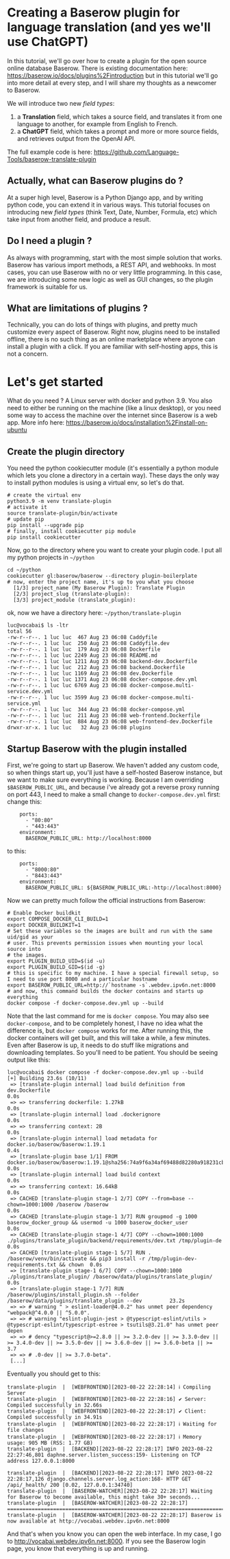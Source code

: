 # Creating a Baserow plugin for language  translation (and yes we'll use ChatGPT)

In this tutorial, we'll go over how to create a plugin for the open source online database Baserow. There is existing documentation here: https://baserow.io/docs/plugins%2Fintroduction but in this tutorial we'll go into more detail at every step, and I will share my thoughts as a newcomer to Baserow.

We will introduce two new *field types*:
 1. a **Translation** field, which takes a source field, and translates it from one language to another, for example from English to French.
 2. a **ChatGPT** field, which takes a prompt and more or more source fields, and retrieves output from the OpenAI API.

The full example code is here: https://github.com/Language-Tools/baserow-translate-plugin

 ## Actually, what can Baserow plugins do ?
 At a super high level, Baserow is a Python Django app, and by writing python code, you can extend it in various ways. This tutorial focuses on introducing new *field types* (think Text, Date, Number, Formula, etc) which take input from another field, and produce a result. 

 ## Do I need a plugin ?
 As always with programming, start with the most simple solution that works. Baserow has various import methods, a REST API, and webhooks. In most cases, you can use Baserow with no or very little programming. In this case, we are introducing some new logic as well as GUI changes, so the plugin framework is suitable for us.

 ## What are limitations of plugins ?
 Technically, you can do lots of things with plugins, and pretty much customize every aspect of Baserow. Right now, plugins need to be installed offline, there is no such thing as an online marketplace where anyone can install a plugin with a click. If you are familiar with self-hosting apps, this is not a concern.

 # Let's get started
 What do you need ? A Linux server with docker and python 3.9. You also need to either be running  on the machine (like a linux desktop), or you need some way to access the machine over the internet since Baserow is a web app. More info here: https://baserow.io/docs/installation%2Finstall-on-ubuntu
 ## Create the plugin directory
 You need the python cookiecutter module (it's essentially a python module which lets you clone a directory in a certain way). These days the only way to install python modules is using a virtual env, so let's do that.
 ```
 # create the virtual env
 python3.9 -m venv translate-plugin
 # activate it
 source translate-plugin/bin/activate
 # update pip
 pip install --upgrade pip
 # finally, install cookiecutter pip module
 pip install cookiecutter
 ```
 Now, go to the directory where you want to create your plugin code. I put all my python projects in `~/python`
 ```
 cd ~/python
 cookiecutter gl:baserow/baserow --directory plugin-boilerplate
 # now, enter the project name, it's up to you what you choose
   [1/3] project_name (My Baserow Plugin): Translate Plugin
   [2/3] project_slug (translate-plugin):
   [3/3] project_module (translate_plugin):
 ```
ok, now we have a directory here: `~/python/translate-plugin`
```
luc@vocabai$ ls -ltr
total 56
-rw-r--r--. 1 luc luc  467 Aug 23 06:08 Caddyfile
-rw-r--r--. 1 luc luc  250 Aug 23 06:08 Caddyfile.dev
-rw-r--r--. 1 luc luc  179 Aug 23 06:08 Dockerfile
-rw-r--r--. 1 luc luc 2249 Aug 23 06:08 README.md
-rw-r--r--. 1 luc luc 1211 Aug 23 06:08 backend-dev.Dockerfile
-rw-r--r--. 1 luc luc  212 Aug 23 06:08 backend.Dockerfile
-rw-r--r--. 1 luc luc 1169 Aug 23 06:08 dev.Dockerfile
-rw-r--r--. 1 luc luc 1371 Aug 23 06:08 docker-compose.dev.yml
-rw-r--r--. 1 luc luc 6769 Aug 23 06:08 docker-compose.multi-service.dev.yml
-rw-r--r--. 1 luc luc 3599 Aug 23 06:08 docker-compose.multi-service.yml
-rw-r--r--. 1 luc luc  344 Aug 23 06:08 docker-compose.yml
-rw-r--r--. 1 luc luc  211 Aug 23 06:08 web-frontend.Dockerfile
-rw-r--r--. 1 luc luc  884 Aug 23 06:08 web-frontend-dev.Dockerfile
drwxr-xr-x. 1 luc luc   32 Aug 23 06:08 plugins
```

## Startup Baserow with the plugin installed
First, we're going to start up Baserow. We haven't added any custom code, so when things start up, you'll just have a self-hosted Baserow instance, but we want to make sure everything is working. Because I am overriding `$BASEROW_PUBLIC_URL`, and because i've already got a reverse proxy running on port 443, I need to make a small change to `docker-compose.dev.yml` first:
change this:
```
    ports:
      - "80:80"
      - "443:443"
    environment:
      BASEROW_PUBLIC_URL: http://localhost:8000
```
to this:
```
    ports:
      - "8000:80"
      - "8443:443"
    environment:
      BASEROW_PUBLIC_URL: ${BASEROW_PUBLIC_URL:-http://localhost:8000}
```

Now we can pretty much follow the official instructions from Baserow:
```
# Enable Docker buildkit
export COMPOSE_DOCKER_CLI_BUILD=1
export DOCKER_BUILDKIT=1
# Set these variables so the images are built and run with the same uid/gid as your 
# user. This prevents permission issues when mounting your local source into
# the images.
export PLUGIN_BUILD_UID=$(id -u)
export PLUGIN_BUILD_GID=$(id -g)
# this is specific to my machine. I have a special firewall setup, so I need to use port 8000 and a particular hostname
export BASEROW_PUBLIC_URL=http://`hostname -s`.webdev.ipv6n.net:8000
# and now, this command builds the docker contains and starts up everything
docker compose -f docker-compose.dev.yml up --build
```
Note that the last command for me is `docker compose`. You may also see `docker-compose`, and to be completely honest, I have no idea what the difference is, but `docker compose` works for me. After running this, the docker containers will get built, and this will take a while, a few minutes. Even after Baserow is up, it needs to do stuff like migrations and downloading templates. So you'll need to be patient. You should be seeing output like this:
```
luc@vocabai$ docker compose -f docker-compose.dev.yml up --build
[+] Building 23.6s (10/11)
 => [translate-plugin internal] load build definition from dev.Dockerfile                                                                0.0s
 => => transferring dockerfile: 1.27kB                                                                                                   0.0s
 => [translate-plugin internal] load .dockerignore                                                                                       0.0s
 => => transferring context: 2B                                                                                                          0.0s
 => [translate-plugin internal] load metadata for docker.io/baserow/baserow:1.19.1                                                       0.4s
 => [translate-plugin base 1/1] FROM docker.io/baserow/baserow:1.19.1@sha256:74a9f6a34af69488d82280a918231cbe10ae9ac68ab5b0582ae9b30844  0.0s
 => [translate-plugin internal] load build context                                                                                       0.0s
 => => transferring context: 16.64kB                                                                                                     0.0s
 => CACHED [translate-plugin stage-1 2/7] COPY --from=base --chown=1000:1000 /baserow /baserow                                           0.0s
 => CACHED [translate-plugin stage-1 3/7] RUN groupmod -g 1000 baserow_docker_group && usermod -u 1000 baserow_docker_user               0.0s
 => CACHED [translate-plugin stage-1 4/7] COPY --chown=1000:1000 ./plugins/translate_plugin/backend/requirements/dev.txt /tmp/plugin-de  0.0s
 => CACHED [translate-plugin stage-1 5/7] RUN . /baserow/venv/bin/activate && pip3 install -r /tmp/plugin-dev-requirements.txt && chown  0.0s
 => [translate-plugin stage-1 6/7] COPY --chown=1000:1000 ./plugins/translate_plugin/ /baserow/data/plugins/translate_plugin/            0.0s
 => [translate-plugin stage-1 7/7] RUN /baserow/plugins/install_plugin.sh --folder /baserow/data/plugins/translate_plugin --dev         23.2s
 => => # warning " > eslint-loader@4.0.2" has unmet peer dependency "webpack@^4.0.0 || ^5.0.0".
 => => # warning "eslint-plugin-jest > @typescript-eslint/utils > @typescript-eslint/typescript-estree > tsutils@3.21.0" has unmet peer depen
 => => # dency "typescript@>=2.8.0 || >= 3.2.0-dev || >= 3.3.0-dev || >= 3.4.0-dev || >= 3.5.0-dev || >= 3.6.0-dev || >= 3.6.0-beta || >= 3.7
 => => # .0-dev || >= 3.7.0-beta".
 [...]
```

Eventually you should get to this:
```
translate-plugin  |  [WEBFRONTEND][2023-08-22 22:28:14] ℹ Compiling Server
translate-plugin  |  [WEBFRONTEND][2023-08-22 22:28:16] ✔ Server: Compiled successfully in 32.66s
translate-plugin  |  [WEBFRONTEND][2023-08-22 22:28:17] ✔ Client: Compiled successfully in 34.91s
translate-plugin  |  [WEBFRONTEND][2023-08-22 22:28:17] ℹ Waiting for file changes
translate-plugin  |  [WEBFRONTEND][2023-08-22 22:28:17] ℹ Memory usage: 905 MB (RSS: 1.77 GB)
translate-plugin  |  [BACKEND][2023-08-22 22:28:17] INFO 2023-08-22 22:27:46,801 daphne.server.listen_success:159- Listening on TCP address 127.0.0.1:8000

translate-plugin  |  [BACKEND][2023-08-22 22:28:17] INFO 2023-08-22 22:28:17,126 django.channels.server.log_action:168- HTTP GET /api/_health/ 200 [0.02, 127.0.0.1:34740]
translate-plugin  |  [BASEROW-WATCHER][2023-08-22 22:28:17] Waiting for Baserow to become available, this might take 30+ seconds...
translate-plugin  |  [BASEROW-WATCHER][2023-08-22 22:28:17] =======================================================================
translate-plugin  |  [BASEROW-WATCHER][2023-08-22 22:28:17] Baserow is now available at http://vocabai.webdev.ipv6n.net:8000
```

And that's when you know you can open the web interface. In my case, I go to http://vocabai.webdev.ipv6n.net:8000. If you see the Baserow login page, you know that everything is up and running.
